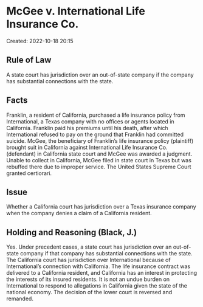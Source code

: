 # McGee v. International Life Insurance Co.
Created: 2022-10-18 20:15


## Rule of Law

A state court has jurisdiction over an out-of-state company if the company has substantial connections with the state.

## Facts

Franklin, a resident of California, purchased a life insurance policy from International, a Texas company with no offices or agents located in California. Franklin paid his premiums until his death, after which International refused to pay on the ground that Franklin had committed suicide. McGee, the beneficiary of Franklin’s life insurance policy (plaintiff) brought suit in California against International Life Insurance Co. (defendant) in California state court and McGee was awarded a judgment. Unable to collect in California, McGee filed in state court in Texas but was rebuffed there due to improper service. The United States Supreme Court granted certiorari.

## Issue

Whether a California court has jurisdiction over a Texas insurance company when the company denies a claim of a California resident.

## Holding and Reasoning (Black, J.)

Yes. Under precedent cases, a state court has jurisdiction over an out-of-state company if that company has substantial connections with the state. The California court has jurisdiction over International because of International’s connection with California. The life insurance contract was delivered to a California resident, and California has an interest in protecting the interests of its insured residents. It is not an undue burden on International to respond to allegations in California given the state of the national economy. The decision of the lower court is reversed and remanded.